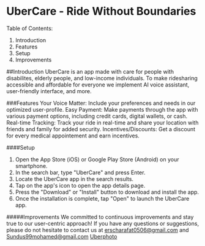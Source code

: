 # UberCare - Ride Without Boundaries
Table of Contents:
1. Introduction
2. Features
3. Setup
4. Improvements

##Introduction 
UberCare is an app made with care for people with disabilites, elderly people, and low-income individuals. To make ridesharing accessible and affordable for everyone we implement AI voice assistant, user-friendly interface, and more.

###Features
Your Voice Matter: Include your preferences and needs in our optimized user-profile. 
Easy Payment: Make payments through the app with various payment options, including credit cards, digital wallets, or cash.
Real-time Tracking: Track your ride in real-time and share your location with friends and family for added security.
Incentives/Discounts: Get a discount for every medical appointement and earn incentives.

####Setup
1. Open the App Store (iOS) or Google Play Store (Android) on your smartphone.
2. In the search bar, type "UberCare" and press Enter.
3. Locate the UberCare app in the search results.
4. Tap on the app's icon to open the app details page.
5. Press the "Download" or "Install" button to download and install the app.
6. Once the installation is complete, tap "Open" to launch the UberCare app.

#####Improvements
We committed to continuous improvements and stay true to our user-centric approach!
If you have any questions or suggestions, please do not hesitate to contact us at erscharafat0506@gmail.com and Sundus99mohamed@gmail.com
[Uberphoto](https://github.com/sinkrizz/UberCare/assets/122527004/830b6c43-e3a2-483e-a04a-558488f5b847)
